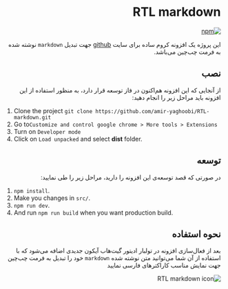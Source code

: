 <h1 id="rtl-markdown" dir="rtl">RTL markdown</h1>

<p dir="rtl"><a href="https://www.npmjs.com/package/rtl-markdown-extension"><img src="https://img.shields.io/npm/v/rtl-markdown-extension.svg" alt="npm"></a></p>

<p dir="rtl">این پروژه یک افزونه کروم ساده برای سایت <a href="https://github.com/">github</a> جهت تبدیل <code>markdown</code> نوشته شده به فرمت چب‌چین می‌باشد. </p>
<h2 id="-" dir="rtl">نصب</h2>
<p dir="rtl">از آنجایی که این افزونه هم‌اکنون در فاز توسعه قرار دارد، به منظور استفاده از این افزونه باید مراحل زیر را انجام دهید:</p>
<ol>
<li>Clone the project <code>git clone https://github.com/amir-yaghoobi/RTL-markdown.git</code></li>
<li>Go to<code>Customize and control google chrome &gt; More tools &gt; Extensions</code></li>
<li>Turn on <code>Developer mode</code></li>
  <li>Click on <code>Load unpacked</code> and select <strong>dist</strong> folder.</li>
</ol>

<h2 id="-" dir="rtl">توسعه</h2>
<p dir="rtl">در صورتی که قصد توسعه‌ی این افزونه را دارید، مراحل زیر را طی نمایید:</p>
<ol>
<li><code>npm install</code>.</li>
<li>Make you changes in <code>src/</code>.</li>
<li><code>npm run dev</code>.</li>
<li>And run <code>npm run build</code> when you want production build.</li>
</ol>


<h2 id="-" dir="rtl">نحوه استفاده</h2>
<p dir="rtl">بعد از فعال‌سازی افزونه در تولبار ادیتور گیت‌هاب آیکون جدیدی اضافه می‌شود که با استفاده از آن شما می‌توانید متن نوشته شده <code>markdown</code> خود را تبدیل به فرمت چب‌چین جهت نمایش مناسب کاراکتر‌های فارسی نمایید</p>
<p dir="rtl"><img src="http://uupload.ir/files/sinx_untitled.png" alt="RTL markdown icon" title="RTL markdown icon"></p>
